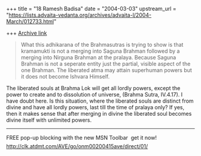+++
title = "18 Ramesh Badisa"
date = "2004-03-03"
upstream_url = "https://lists.advaita-vedanta.org/archives/advaita-l/2004-March/012733.html"

+++
[Archive link](https://lists.advaita-vedanta.org/archives/advaita-l/2004-March/012733.html)

>
>What this adhikarana of the Brahmasutras is trying to show is that
>kramamukti is not a merging into Saguna Brahman followed by a merging
>into Nirguna Brahman at the pralaya.  Because Saguna Brahman is not a 
>seperate
>entity just the partial, visible aspect of the one Brahman.  The liberated
>atma may attain superhuman powers but it does not become Ishvara Himself.

The liberated souls at Brahma Lok will get all lordly powers, except the 
power to create and to dissolution of universe, (Brahma Sutra, IV.4.17). I 
have doubt here. Is this situation, where the liberated souls are distinct 
from divine and have all lordly powers, last till the time of pralaya only? 
If yes, then it makes sense that after merging in divine the liberated soul 
becomes divine itself with unlimited powers.

_________________________________________________________________
FREE pop-up blocking with the new MSN Toolbar  get it now! 
http://clk.atdmt.com/AVE/go/onm00200415ave/direct/01/


